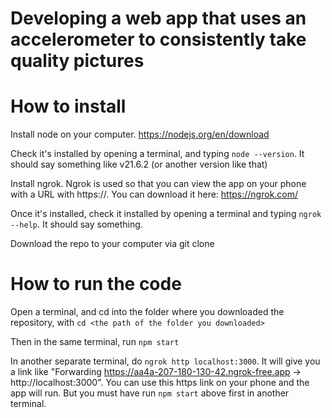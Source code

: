 # Developing a web app that uses an accelerometer to consistently take quality pictures 

# How to install
Install node on your computer. https://nodejs.org/en/download

Check it's installed by opening a terminal, and typing `node --version`. It should say something like v21.6.2 (or another version like that) 

Install ngrok. Ngrok is used so that you can view the app on your phone with a URL with https://. You can download it here: https://ngrok.com/

Once it's installed, check it installed by opening a terminal and typing `ngrok --help`. It should say something.

Download the repo to your computer via git clone 

# How to run the code

Open a terminal, and cd into the folder where you downloaded the repository, with `cd <the path of the folder you downloaded>`

Then in the same terminal, run `npm start`

In another separate terminal, do `ngrok http localhost:3000`. It will give you a link like "Forwarding https://aa4a-207-180-130-42.ngrok-free.app -> http://localhost:3000". You can use this https link on your phone and the app will run. But you must have run `npm start` above first in another terminal.
